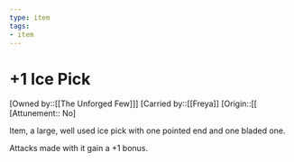 ```yaml
---
type: item
tags:
- item
---
```


# +1 Ice Pick

[Owned by::[[The Unforged Few]]]
[Carried by::[[Freya]]
[Origin::[[
[Attunement:: No]

Item, a large, well used ice pick with one pointed end and one bladed one. 

Attacks made with it gain a +1 bonus.

